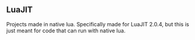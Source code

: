 ## LuaJIT
Projects made in native lua. Specifically made for LuaJIT 2.0.4, but this is just meant for code that can run with native lua.